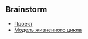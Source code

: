 ## Brainstorm

- [Проект](https://github.com/zubkovsema/brainstorm/blob/main/project.md)
- [Модель жизненного цикла](https://github.com/zubkovsema/brainstorm/blob/main/lifecycle.md)
